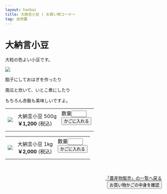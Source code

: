 ```yaml
---
layout: hanbai
title: 大納言小豆 | お買い物コーナー
tag: 自然農
---
```

# 大納言小豆

大粒の色よい小豆です。

<img src="https://c1.staticflickr.com/5/4576/37606770355_a2bd2eedcd.jpg" />


餡子にしておはぎを作ったり

南瓜と炊いて、いとこ煮にしたり

もちろん赤飯も美味しいですよ。

<table class="order-box"><tbody><tr>
  <td><img src="https://c1.staticflickr.com/5/4576/37606770355_a2bd2eedcd_s.jpg"/></td>
  <td>大納言小豆 500g<br>
    <b>￥1,200</b> (税込)
  </td>
  <td>
    <form action="{{ site.shopurl }}" method="post" id="031">
    <input type="hidden" name="code" value="031" />
    <input type="hidden" name="back" value="{{ site.url }}/hanbai/azuki.html#031" />
    数量<input type="text" name="num" value="" size="3" /><br>
    <input type="submit" value="かごに入れる" />
    </form>
  <!-- <span style="color:red">売り切れ</span> -->
  </td></tr></tbody></table>

<table class="order-box"><tbody><tr>
  <td><img src="https://c1.staticflickr.com/5/4576/37606770355_a2bd2eedcd_s.jpg"/></td>
  <td>大納言小豆 1kg<br>
    <b>￥2,000</b> (税込)
  </td>
  <td>
    <form action="{{ site.shopurl }}" method="post" id="032">
    <input type="hidden" name="code" value="032" />
    <input type="hidden" name="back" value="{{ site.url }}/hanbai/azuki.html#032" />
    数量<input type="text" name="num" value="" size="3" /><br>
    <input type="submit" value="かごに入れる" />
    </form>
  <!-- <span style="color:red">売り切れ</span> -->
  </td></tr></tbody></table>


　
<div style="text-align:right;">
  <a href="./">「農産物販売」の一覧へ戻る</a>

<form action="{{ site.shopurl }}" method="post" id="kakunin"><input type="hidden" name="back" value="{{ site.url }}/hanbai/azuki.html#kakunin" /><input type="submit" value="お買い物かごの中身を確認" /></form>
</div>
